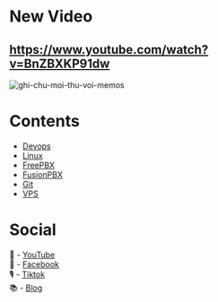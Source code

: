 # New Video 
https://www.youtube.com/watch?v=BnZBXKP91dw
---
![ghi-chu-moi-thu-voi-memos](https://github.com/user-attachments/assets/1c171a1e-e15a-4fb4-89c0-343377056406)

# Contents
- [Devops](https://www.youtube.com/playlist?list=PLEpJ2JwS52iA-WNnvcWXiVqGbIxkt0pPO)
- [Linux](https://www.youtube.com/playlist?list=PLEpJ2JwS52iBukVgkFt8ijoWggD3sESmD)
- [FreePBX](https://www.youtube.com/playlist?list=PLEpJ2JwS52iCeO46gCAo-3q8L1nUSPeZZ)
- [FusionPBX](https://www.youtube.com/playlist?list=PLEpJ2JwS52iCeO46gCAo-3q8L1nUSPeZZ)
- [Git](https://www.youtube.com/playlist?list=PLEpJ2JwS52iDFkODoPjahyQb65oKqlpaP)
- [VPS](https://www.youtube.com/playlist?list=PLEpJ2JwS52iA2n6Bcx75AEHE_zVoAWTBy)

# Social
🎥 - [YouTube](https://www.youtube.com/channel/UC2So3jI5sB6kG0F6eDhexPQ?sub_confirmation=1)\
💼 - [Facebook](https://facebook.com/kienletv)\
🎙 - [Tiktok](https://www.tiktok.com/@kienletv?lang=vi-VN)\
📚 - [Blog](https://vuihoctech.com)
